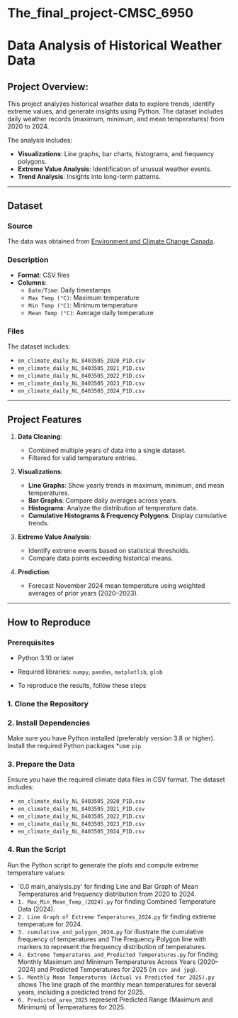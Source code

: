 # The_final_project-CMSC_6950
# Data Analysis of Historical Weather Data
## **Project Overview:**

This project analyzes historical weather data to explore trends, identify extreme values, and generate insights using Python. The dataset includes daily weather records (maximum, minimum, and mean temperatures) from 2020 to 2024.

The analysis includes:
- **Visualizations**: Line graphs, bar charts, histograms, and frequency polygons.
- **Extreme Value Analysis**: Identification of unusual weather events.
- **Trend Analysis**: Insights into long-term patterns.

---

## **Dataset**
### **Source**
The data was obtained from [Environment and Climate Change Canada](https://climate.weather.gc.ca/historical_data/search_historic_data_e.html).

### **Description**
- **Format**: CSV files
- **Columns**:
  - `Date/Time`: Daily timestamps
  - `Max Temp (°C)`: Maximum temperature
  - `Min Temp (°C)`: Minimum temperature
  - `Mean Temp (°C)`: Average daily temperature

### **Files**
The dataset includes:
- `en_climate_daily_NL_8403505_2020_P1D.csv`
- `en_climate_daily_NL_8403505_2021_P1D.csv`
- `en_climate_daily_NL_8403505_2022_P1D.csv`
- `en_climate_daily_NL_8403505_2023_P1D.csv`
- `en_climate_daily_NL_8403505_2024_P1D.csv`

---

## **Project Features**
1. **Data Cleaning**:
   - Combined multiple years of data into a single dataset.
   - Filtered for valid temperature entries.

2. **Visualizations**:
   - **Line Graphs**: Show yearly trends in maximum, minimum, and mean temperatures.
   - **Bar Graphs**: Compare daily averages across years.
   - **Histograms**: Analyze the distribution of temperature data.
   - **Cumulative Histograms & Frequency Polygons**: Display cumulative trends.

3. **Extreme Value Analysis**:
   - Identify extreme events based on statistical thresholds.
   - Compare data points exceeding historical means.

4. **Prediction**:
   - Forecast November 2024 mean temperature using weighted averages of prior years (2020–2023).

---

## **How to Reproduce**
### **Prerequisites**
- Python 3.10 or later
- Required libraries: `numpy`, `pandas`, `matplotlib`, `glob`

- To reproduce the results, follow these steps
### 1. Clone the Repository
### 2. Install Dependencies
Make sure you have Python installed (preferably version 3.8 or higher). Install the required Python packages
*use `pip`
### 3. Prepare the Data
Ensure you have the required climate data files in CSV format.
The dataset includes:
- `en_climate_daily_NL_8403505_2020_P1D.csv`
- `en_climate_daily_NL_8403505_2021_P1D.csv`
- `en_climate_daily_NL_8403505_2022_P1D.csv`
- `en_climate_daily_NL_8403505_2023_P1D.csv`
- `en_climate_daily_NL_8403505_2024_P1D.csv`
### 4. Run the Script
Run the Python script to generate the plots and compute extreme temperature values:

* `0.0 main_analysis.py' for finding Line and Bar Graph of Mean Temperatures and frequency distribution from 2020 to 2024.
* `1. Max_Min_Mean_Temp_(2024).py` for finding Combined Temperature Data (2024).
* `2. Line Graph of Extreme Temperatures_2024.py` fir finding extreme temperature for 2024.
* `3. cumulative_and_polygon_2024.py` for illustrate the cumulative frequency of temperatures and The Frequency Polygon line with markers to represent the frequency distribution of temperatures.
* `4. Extreme Temperatures_and_Predicted Temperatures.py` for finding Monthly Maximum and Minimum Temperatures Across Years (2020–2024) and Predicted Temperatures for 2025 (in `csv and jpg`).
*  `5. Monthly Mean Temperatures (Actual vs Predicted for 2025).py`  shows The line graph of the monthly mean temperatures for several years, including a predicted trend for 2025.
*  `6. Predicted_area_2025` represent Predicted Range (Maximum and Minimum) of Temperatures for 2025.


